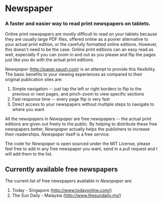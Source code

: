 # Newspaper
### A faster and easier way to read print newspapers on tablets.

Online print newspapers are mostly difficult to read on your tablets because they are usually large PDF files, offered online as a poorer alternative to your actual print edition, or the carefully formatted online editions. However, this doesn't need to be the case. Online print editions can an easy read as well, especially if you can zoom in and out as you please and flip the pages just like you do with the actual print editions.

_Newspaper_ (http://paper.saush.com) is an attempt to provide this flexibility. The basic benefits to your viewing experiences as compared to their original publication sites are:

1. Simple navigation -- just tap the left or right borders to flip to the previous or next pages, and pinch-zoom to view specific sections
2. Fast response time -- every page flip is very fast
3. Direct access to your newspapers without multiple steps to navigate to where you want

All the newspapers in _Newspaper_ are free newspapers -- the actual print editions are given out freely to the public. By helping to distribute these free newspapers better, _Newspaper_ actually helps the publishers to increase their readerships. _Newspaper_ itself is a free service.

The code for _Newspaper_ is open sourced under the MIT License, please feel free to add in any free newspaper you want, send in a pull request and I will add them to the list.

## Currently available free newspapers

The current list of free newspapers available in _Newspaper_ are:

1. Today - Singapore (http://www.todayonline.com/)
2. The Sun Daily - Malaysia (http://www.thesundaily.my/)

